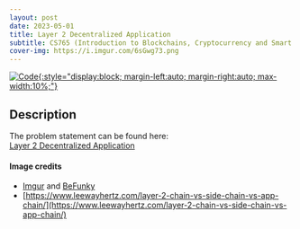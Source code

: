```yaml
---
layout: post
date: 2023-05-01
title: Layer 2 Decentralized Application
subtitle: CS765 (Introduction to Blockchains, Cryptocurrency and Smart Contracts), IIT Bombay
cover-img: https://i.imgur.com/6sGwg73.png
---
```


[![Code](https://i.imgur.com/AtIPmkl.png){:style="display:block; margin-left:auto; margin-right:auto; max-width:10%;"}](https://github.com/sarthakmittal92/l2-dapp)

## Description
The problem statement can be found here:  
[Layer 2 Decentralized Application](https://github.com/sarthakmittal92/layer-2-dapp/blob/main/cs765-s2023-assignment3.pdf)

#### Image credits
- [Imgur](https://imgur.com/) and [BeFunky](https://www.befunky.com/dashboard/)
- [https://www.leewayhertz.com/layer-2-chain-vs-side-chain-vs-app-chain/](https://www.leewayhertz.com/layer-2-chain-vs-side-chain-vs-app-chain/)